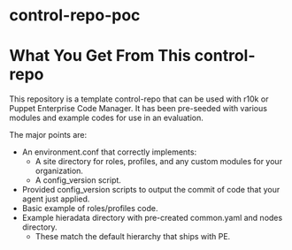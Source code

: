 # control-repo-poc

# What You Get From This control-repo

This repository is a template control-repo that can be used with r10k or Puppet Enterprise Code Manager. It has been pre-seeded with various modules and example codes for use in an evaluation.

The major points are:
 - An environment.conf that correctly implements:
   - A site directory for roles, profiles, and any custom modules for your organization.
   - A config_version script.
 - Provided config_version scripts to output the commit of code that your agent just applied.
 - Basic example of roles/profiles code.
 - Example hieradata directory with pre-created common.yaml and nodes directory.
   - These match the default hierarchy that ships with PE.
